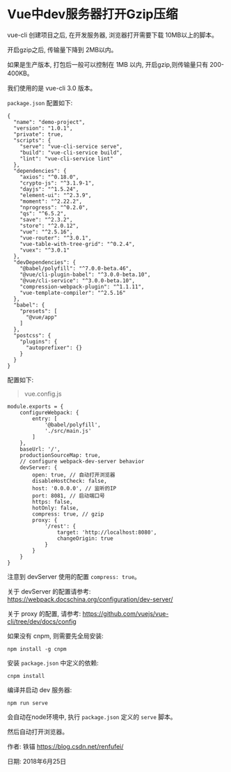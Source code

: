 # Vue中dev服务器打开Gzip压缩

vue-cli 创建项目之后, 在开发服务器, 浏览器打开需要下载 10MB以上的脚本。

开启gzip之后, 传输量下降到 2MB以内。

如果是生产版本, 打包后一般可以控制在 1MB 以内, 开启gzip,则传输量只有 200-400KB。


我们使用的是 vue-cli 3.0 版本。

`package.json` 配置如下:

```
{
  "name": "demo-project",
  "version": "1.0.1",
  "private": true,
  "scripts": {
    "serve": "vue-cli-service serve",
    "build": "vue-cli-service build",
    "lint": "vue-cli-service lint"
  },
  "dependencies": {
    "axios": "^0.18.0",
    "crypto-js": "^3.1.9-1",
    "dayjs": "^1.5.24",
    "element-ui": "^2.3.9",
    "moment": "^2.22.2",
    "nprogress": "^0.2.0",
    "qs": "^6.5.2",
    "save": "^2.3.2",
    "store": "^2.0.12",
    "vue": "^2.5.16",
    "vue-router": "^3.0.1",
    "vue-table-with-tree-grid": "^0.2.4",
    "vuex": "^3.0.1"
  },
  "devDependencies": {
    "@babel/polyfill": "^7.0.0-beta.46",
    "@vue/cli-plugin-babel": "^3.0.0-beta.10",
    "@vue/cli-service": "^3.0.0-beta.10",
    "compression-webpack-plugin": "^1.1.11",
    "vue-template-compiler": "^2.5.16"
  },
  "babel": {
    "presets": [
      "@vue/app"
    ]
  },
  "postcss": {
    "plugins": {
      "autoprefixer": {}
    }
  }
}

```



配置如下:

> vue.config.js

```
module.exports = {
    configureWebpack: {
        entry: [
            '@babel/polyfill',
            './src/main.js'
        ]
    },
    baseUrl: '/',
    productionSourceMap: true,
    // configure webpack-dev-server behavior
    devServer: {
        open: true, // 自动打开浏览器
        disableHostCheck: false,
        host: '0.0.0.0', // 监听的IP
        port: 8081, // 启动端口号
        https: false,
        hotOnly: false,
        compress: true, // gzip
        proxy: {
            '/rest': {
                target: 'http://localhost:8080',
                changeOrigin: true
            }
        }
    }
}
```

注意到 devServer 使用的配置 `compress: true`。

关于 devServer 的配置请参考: <https://webpack.docschina.org/configuration/dev-server/>

关于 proxy 的配置, 请参考: <https://github.com/vuejs/vue-cli/tree/dev/docs/config>



如果没有 cnpm, 则需要先全局安装: 


```
npm install -g cnpm
```

安装 `package.json` 中定义的依赖:

```
cnpm install
```

编译并启动 dev 服务器:

```
npm run serve
```


会自动在node环境中, 执行 `package.json` 定义的 `serve` 脚本。

然后自动打开浏览器。


作者: 铁锚 <https://blog.csdn.net/renfufei/>

日期: 2018年6月25日


